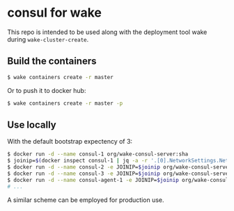 # consul for wake

This repo is intended to be used along with the deployment tool wake
during `wake-cluster-create`.

## Build the containers

```sh
$ wake containers create -r master
```

Or to push it to docker hub:

```sh
$ wake containers create -r master -p
```

## Use locally

With the default bootstrap expectency of 3:

```sh
$ docker run -d --name consul-1 org/wake-consul-server:sha
$ joinip=$(docker inspect consul-1 | jq -a -r '.[0].NetworkSettings.Networks.bridge.IPAddress')
$ docker run -d --name consul-2 -e JOINIP=$joinip org/wake-consul-server:sha
$ docker run -d --name consul-3 -e JOINIP=$joinip org/wake-consul-server:sha
$ docker run -d --name consul-agent-1 -e JOINIP=$joinip org/wake-consul-agent:sha
# ...
```

A similar scheme can be employed for production use.
